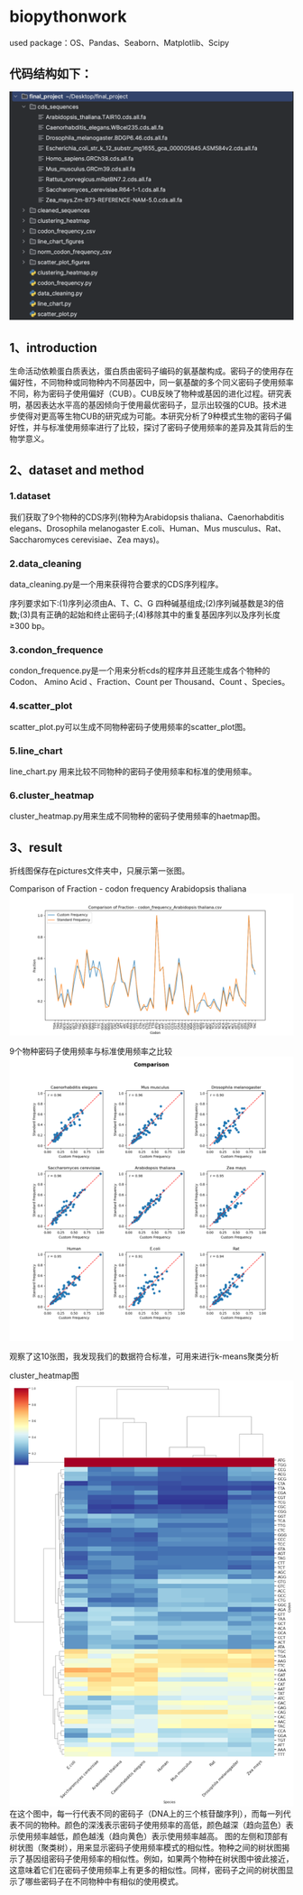 # biopythonwork
used package：OS、Pandas、Seaborn、Matplotlib、Scipy

## 代码结构如下：

![code-stucture.png](https://github.com/twihere/biopythonwork/blob/main/pythonProject/code-structure.png)
## 1、introduction
生命活动依赖蛋白质表达，蛋白质由密码子编码的氨基酸构成。密码子的使用存在偏好性，不同物种或同物种内不同基因中，同一氨基酸的多个同义密码子使用频率不同，称为密码子使用偏好（CUB）。CUB反映了物种或基因的进化过程。研究表明，基因表达水平高的基因倾向于使用最优密码子，显示出较强的CUB。技术进步使得对更高等生物CUB的研究成为可能。本研究分析了9种模式生物的密码子偏好性，并与标准使用频率进行了比较，探讨了密码子使用频率的差异及其背后的生物学意义。
## 2、dataset and method

### 1.dataset

我们获取了9个物种的CDS序列(物种为Arabidopsis thaliana、Caenorhabditis elegans、Drosophila melanogaster
E.coli、Human、Mus musculus、Rat、Saccharomyces cerevisiae、Zea mays)。


### 2.data_cleaning

data_cleaning.py是一个用来获得符合要求的CDS序列程序。


序列要求如下:(1)序列必须由A、T、C、G 四种碱基组成;(2)序列碱基数是3的倍数;(3)具有正确的起始和终止密码子;(4)移除其中的重复基因序列以及序列长度≥300 bp。
### 3.condon_frequence

condon_frequence.py是一个用来分析cds的程序并且还能生成各个物种的Codon、	Amino Acid	、Fraction、Count per Thousand、Count	、Species。
### 4.scatter_plot

scatter_plot.py可以生成不同物种密码子使用频率的scatter_plot图。

### 5.line_chart

line_chart.py
用来比较不同物种的密码子使用频率和标准的使用频率。
### 6.cluster_heatmap

cluster_heatmap.py用来生成不同物种的密码子使用频率的haetmap图。

## 3、result


折线图保存在pictures文件夹中，只展示第一张图。



Comparison of Fraction - codon frequency Arabidopsis thaliana
![codon frequency Arabidopsis thaliana.png](https://github.com/twihere/biopythonwork/blob/main/pythonProject/line_chart_figures/codon%20frequency%20Arabidopsis%20thaliana.png)




9个物种密码子使用频率与标准使用频率之比较
![scatter_plot.png](https://github.com/twihere/biopythonwork/blob/main/pythonProject/scatter_plot_figures/scatter_plots.png)

观察了这10张图，我发现我们的数据符合标准，可用来进行k-means聚类分析


cluster_heatmap图
![cluster_heatmap.png](https://github.com/twihere/biopythonwork/blob/main/pythonProject/clustering_heatmap/cluster_heatmap.png)
在这个图中，每一行代表不同的密码子（DNA上的三个核苷酸序列），而每一列代表不同的物种。颜色的深浅表示密码子使用频率的高低，颜色越深（趋向蓝色）表示使用频率越低，颜色越浅（趋向黄色）表示使用频率越高。
图的左侧和顶部有树状图（聚类树），用来显示密码子使用频率模式的相似性。物种之间的树状图揭示了基因组密码子使用频率的相似性。例如，如果两个物种在树状图中彼此接近，这意味着它们在密码子使用频率上有更多的相似性。同样，密码子之间的树状图显示了哪些密码子在不同物种中有相似的使用模式。


